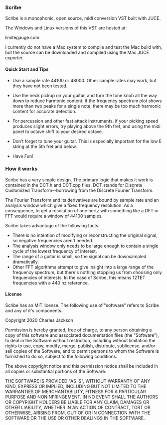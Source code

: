 ### Scribe

Scribe is a monophonic, open source, midi conversion VST built with JUCE.

The Windows and Linux versions of this VST are hosted at: 

limitegauge.com

I currently do not have a Mac system to compile and test the Mac build with, but the source can be downloaded and compiled using the Mac JUCE exporter.

#### Quick Start and Tips

* Use a sample rate 44100 or 48000. Other sample rates may work, but they have not been tested.

* Use the neck pickup on your guitar, and turn the tone knob all the way down to reduce harmonic
content. If the frequency spectrum plot shows more than two peaks for a single note, there may be too
much harmonic content for accurate detection.

* For percussion and other fast attack instruments, if your picking speed produces slight errors, try
playing above the 9th fret, and using the midi panel to octave shift to your desired octave.

* Don’t forget to tune your guitar. This is especially important for the low E string at the 5th fret and below.

* Have Fun!


### How it works

Scribe has a very simple design. The primary logic that makes it work is contained in the DCT.h and DCT.cpp files. 
DCT stands for Discrete Customized Transform--borrowing from the Discrete Fourier Transform.

The Fourier Transform and its derivatives are bound by sample rate and an analysis window which give a fixed frequency resolution.
As a consequence, to get a resolution of one hertz with something like a DFT or FFT would require a window of 44100 samples.

Scribe takes advantage of the following facts.
* There is no intention of modifying or reconstructing the original signal, so negative frequencies aren't needed.
* The analysis window only needs to be large enough to contain a single cycle of the lowest frequency of interest.
* The range of a guitar is small, so the signal can be downsampled dramatically.
* Other FFT algorithms attempt to give insight into a large range of the frequency spectrum, but there's nothing stopping us from choosing only frequencies of interests. In the case of Scribe, this means 12TET frequencies with a 440 hz reference.


#### License

Scribe has an MIT license. The following use of "software" refers to Scribe and any of it's components.


Copyright 2020 Charles Jackson

Permission is hereby granted, free of charge, to any person obtaining a copy of this software and associated documentation files (the "Software"), to deal in the Software without restriction, including without limitation the rights to use, copy, modify, merge, publish, distribute, sublicense, and/or sell copies of the Software, and to permit persons to whom the Software is furnished to do so, subject to the following conditions:

The above copyright notice and this permission notice shall be included in all copies or substantial portions of the Software.

THE SOFTWARE IS PROVIDED "AS IS", WITHOUT WARRANTY OF ANY KIND, EXPRESS OR IMPLIED, INCLUDING BUT NOT LIMITED TO THE WARRANTIES OF MERCHANTABILITY, FITNESS FOR A PARTICULAR PURPOSE AND NONINFRINGEMENT. IN NO EVENT SHALL THE AUTHORS OR COPYRIGHT HOLDERS BE LIABLE FOR ANY CLAIM, DAMAGES OR OTHER LIABILITY, WHETHER IN AN ACTION OF CONTRACT, TORT OR OTHERWISE, ARISING FROM, OUT OF OR IN CONNECTION WITH THE SOFTWARE OR THE USE OR OTHER DEALINGS IN THE SOFTWARE.
